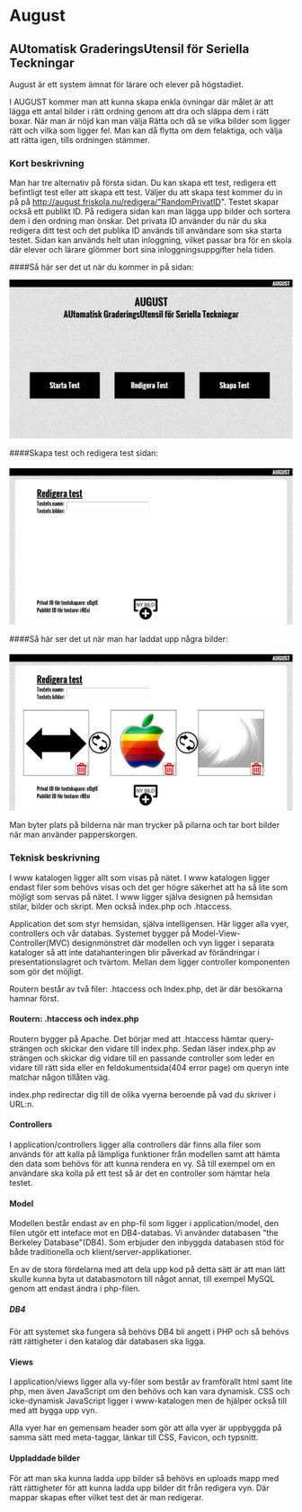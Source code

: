 # August

## AUtomatisk GraderingsUtensil för Seriella Teckningar

August är ett system ämnat för lärare och elever på högstadiet.

I AUGUST kommer man att kunna skapa enkla övningar där målet är att lägga ett
antal bilder i rätt ordning genom att dra och släppa dem i rätt boxar.
När man är nöjd kan man välja Rätta och då se vilka bilder som ligger rätt och
vilka som ligger fel. Man kan då flytta om dem felaktiga, och välja att rätta igen,
tills ordningen stämmer.

### Kort beskrivning

Man har tre alternativ på första sidan. Du kan skapa ett test, redigera ett befintligt test eller att skapa ett test. Väljer du att skapa test kommer du in på på http://august.friskola.nu/redigera/"RandomPrivatID". Testet skapar också ett publikt ID. På redigera sidan kan man lägga upp bilder och sortera dem i den ordning man önskar.
Det privata ID använder du när du ska redigera ditt test och det publika ID används till användare som ska starta testet.
Sidan kan används helt utan inloggning, vilket passar bra för en skola där elever och lärare glömmer bort sina inloggningsuppgifter hela tiden.

####Så här ser det ut när du kommer in på sidan:

![hem sida](www/images/main.png)

####Skapa test och redigera test sidan:

![redigera sida](www/images/edit.png)

####Så här ser det ut när man har laddat upp några bilder:

![redigera sidan med bilder](www/images/editpics.png)

Man byter plats på bilderna när man trycker på pilarna och tar bort bilder när man använder papperskorgen.

### Teknisk beskrivning

I www katalogen ligger allt som visas på nätet. I www katalogen ligger endast filer som behövs visas och det ger högre säkerhet att ha så lite som möjligt som servas på nätet. I www ligger själva designen på hemsidan stilar, bilder och skript. Men också index.php och .htaccess.

Application det som styr hemsidan, själva intelligensen. Här ligger alla vyer, controllers och vår databas. Systemet bygger på Model-View-Controller(MVC) designmönstret där modellen och vyn ligger i separata kataloger så att inte datahanteringen blir påverkad av förändringar i presentationslagret och tvärtom. Mellan dem ligger controller komponenten som gör det möjligt.

Routern består av två filer: .htaccess och Index.php, det är där besökarna hamnar först.

#### Routern: .htaccess och index.php

Routern bygger på Apache. Det börjar med att .htaccess hämtar query-strängen och skickar den vidare till index.php. Sedan läser index.php av strängen och skickar dig vidare till en passande controller som leder en vidare till rätt sida eller en feldokumentsida(404 error page) om queryn inte matchar någon tillåten väg.

index.php redirectar dig till de olika vyerna beroende på vad du skriver i URL:n.

#### Controllers

I application/controllers ligger alla controllers där finns alla filer som används för att kalla på lämpliga funktioner från modellen samt att hämta den data som behövs för att kunna rendera en vy. Så till exempel om en användare ska kolla på ett test så är det en controller som hämtar hela testet.

#### Model

Modellen består endast av en php-fil som ligger i application/model, den filen utgör ett inteface mot en DB4-databas.
Vi använder databasen "the Berkeley Database"(DB4). Som erbjuder den inbyggda databasen stöd för både traditionella och klient/server-applikationer. 

En av de stora fördelarna med att dela upp kod på detta sätt är att man lätt skulle kunna byta ut databasmotorn till något annat, till exempel MySQL genom att endast ändra i php-filen.
##### DB4

För att systemet ska fungera så behövs DB4 bli angett i PHP och så behövs rätt rättigheter i den katalog där databasen ska ligga.

#### Views

I application/views ligger alla vy-filer som består av framförallt html samt lite php, men även JavaScript om den behövs och kan vara dynamisk. CSS och icke-dynamisk JavaScript ligger i www-katalogen men de hjälper också till med att bygga upp vyn. 

Alla vyer har en gemensam header som gör att alla vyer är uppbyggda på samma sätt med meta-taggar, länkar till CSS, Favicon, och typsnitt.

#### Uppladdade bilder

För att man ska kunna ladda upp bilder så behövs en uploads mapp med rätt rättigheter för att kunna ladda upp bilder dit från redigera vyn. Där mappar skapas efter vilket test det är man redigerar.
